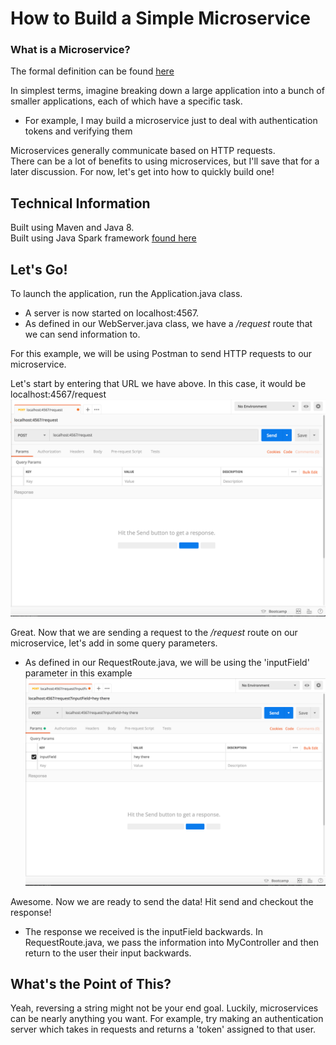 # How to Build a Simple Microservice
### What is a Microservice?

The formal definition can be found [here](https://en.wikipedia.org/wiki/Microservices)

In simplest terms, imagine breaking down a large application into a bunch of smaller applications, each of which have a specific task.
* For example, I may build a microservice just to deal with authentication tokens and verifying them  

Microservices generally communicate based on HTTP requests.<br>
There can be a lot of benefits to using microservices, but I'll save that for a later discussion. For now, let's get into how to quickly build one!

## Technical Information
Built using Maven and Java 8.<br>
Built using Java Spark framework [found here](http://sparkjava.com/)

## Let's Go!
To launch the application, run the Application.java class.

* A server is now started on localhost:4567.
* As defined in our WebServer.java class, we have a */request* route that we can send information to.

For this example, we will be using Postman to send HTTP requests to our microservice.

Let's start by entering that URL we have above. In this case, it would be localhost:4567/request
![Postman image](docs/postman1.png)

Great. Now that we are sending a request to the */request* route on our microservice, let's add in some query parameters.
* As defined in our RequestRoute.java, we will be using the 'inputField' parameter in this example
![Postman image](docs/postman2.png)

Awesome. Now we are ready to send the data! Hit send and checkout the response!
* The response we received is the inputField backwards. In RequestRoute.java, we pass the information into MyController and then return to the user their input backwards.

## What's the Point of This?
Yeah, reversing a string might not be your end goal. Luckily, microservices can be nearly anything you want. For example, try making an
 authentication server which takes in requests and returns a 'token' assigned to that user.